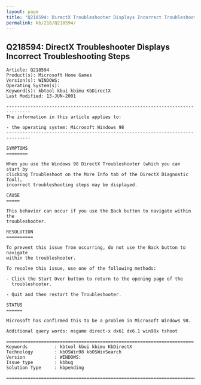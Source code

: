 ```yaml
---
layout: page
title: "Q218594: DirectX Troubleshooter Displays Incorrect Troubleshooting Steps"
permalink: kb/218/Q218594/
---
```


## Q218594: DirectX Troubleshooter Displays Incorrect Troubleshooting Steps

	Article: Q218594
	Product(s): Microsoft Home Games
	Version(s): WINDOWS:
	Operating System(s): 
	Keyword(s): kbtool kbui kbimu KbDirectX
	Last Modified: 13-JUN-2001
	
	-------------------------------------------------------------------------------
	The information in this article applies to:
	
	- the operating system: Microsoft Windows 98 
	-------------------------------------------------------------------------------
	
	SYMPTOMS
	========
	
	When you use the Windows 98 DirectX Troubleshooter (which you can start by
	clicking Troubleshoot on the More Info tab of the DirectX Diagnostic Tool),
	incorrect troubleshooting steps may be displayed.
	
	CAUSE
	=====
	
	This behavior can occur if you use the Back button to navigate within the
	troubleshooter.
	
	RESOLUTION
	==========
	
	To prevent this issue from occurring, do not use the Back button to navigate
	within the troubleshooter.
	
	To resolve this issue, use one of the following methods:
	
	- Click the Start Over button to return to the opening page of the
	  troubleshooter.
	
	- Quit and then restart the Troubleshooter.
	
	STATUS
	======
	
	Microsoft has confirmed this to be a problem in Microsoft Windows 98.
	
	Additional query words: msgame direct-x dx61 dx6.1 win98x tshoot
	
	======================================================================
	Keywords          : kbtool kbui kbimu KbDirectX 
	Technology        : kbOSWin98 kbOSWinSearch
	Version           : WINDOWS:
	Issue type        : kbbug
	Solution Type     : kbpending
	
	=============================================================================
	
